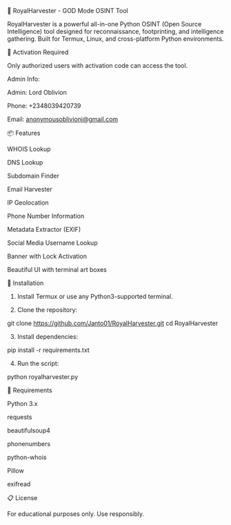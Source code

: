 📄 RoyalHarvester - GOD Mode OSINT Tool

RoyalHarvester is a powerful all-in-one Python OSINT (Open Source Intelligence) tool designed for reconnaissance, footprinting, and intelligence gathering. Built for Termux, Linux, and cross-platform Python environments.

🔐 Activation Required

Only authorized users with activation code can access the tool.

Admin Info:

Admin: Lord Oblivion

Phone: +2348039420739

Email: anonymousoblivionj@gmail.com


📦 Features

WHOIS Lookup

DNS Lookup

Subdomain Finder

Email Harvester

IP Geolocation

Phone Number Information

Metadata Extractor (EXIF)

Social Media Username Lookup

Banner with Lock Activation

Beautiful UI with terminal art boxes


📁 Installation

1. Install Termux or use any Python3-supported terminal.


2. Clone the repository:



git clone https://github.com/Janto01/RoyalHarvester.git
cd RoyalHarvester

3. Install dependencies:



pip install -r requirements.txt

4. Run the script:



python royalharvester.py

📄 Requirements

Python 3.x

requests

beautifulsoup4

phonenumbers

python-whois

Pillow

exifread


📋 License

For educational purposes only. Use responsibly.


